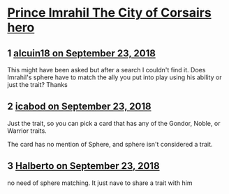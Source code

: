 # [Prince Imrahil The City of Corsairs hero](https://community.fantasyflightgames.com/topic/283322-prince-imrahil-the-city-of-corsairs-hero/)

## 1 [alcuin18 on September 23, 2018](https://community.fantasyflightgames.com/topic/283322-prince-imrahil-the-city-of-corsairs-hero/?do=findComment&comment=3480993)

This might have been asked but after a search I couldn't find it. Does Imrahil's sphere have to match the ally you put into play using his ability or just the trait? Thanks

## 2 [icabod on September 23, 2018](https://community.fantasyflightgames.com/topic/283322-prince-imrahil-the-city-of-corsairs-hero/?do=findComment&comment=3481009)

Just the trait, so you can pick a card that has any of the Gondor, Noble, or Warrior traits.

The card has no mention of Sphere, and sphere isn't considered a trait.

## 3 [Halberto on September 23, 2018](https://community.fantasyflightgames.com/topic/283322-prince-imrahil-the-city-of-corsairs-hero/?do=findComment&comment=3481010)

no need of sphere matching. It just nave to share a trait with him

